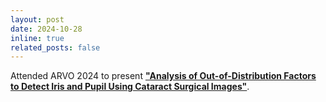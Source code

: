 ```yaml
---
layout: post
date: 2024-10-28
inline: true
related_posts: false
---
```


Attended ARVO 2024 to present [**"Analysis of Out-of-Distribution Factors to Detect Iris and Pupil Using Cataract Surgical Images"**](https://siim.org/wp-content/uploads/2024/08/Analysis-of-Out-of-Distribution-Factors_Faraji.pdf).
